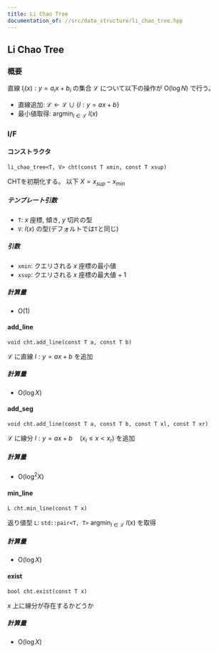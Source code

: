 ```yaml
---
title: Li Chao Tree
documentation_of: //src/data_structure/li_chao_tree.hpp
---
```


## Li Chao Tree

### 概要

直線 $l_i(x): y = a _ i x + b _ i$ の集合 $\mathcal{L}$ について以下の操作が $\mathrm{O}(\log N)$ で行う。

- 直線追加: $\mathcal{L} \leftarrow \mathcal{L} \cup \lbrace l:y=ax+b \rbrace$
- 最小値取得: $\mathrm{argmin}_{l \in \mathcal{L}}\ l(x)$

### I/F

#### コンストラクタ

```
li_chao_tree<T, V> cht(const T xmin, const T xsup)
```

CHTを初期化する。
以下 $X = x _ {sup}-x _ {min}$

##### テンプレート引数

- `T`: $x$ 座標, 傾き, $y$ 切片の型
- `V`: $l(x)$ の型(デフォルトでは`T`と同じ)

##### 引数

- `xmin`: クエリされる $x$ 座標の最小値
- `xsup`: クエリされる $x$ 座標の最大値 + 1

##### 計算量

- $\mathrm{O}(1)$

#### add_line

```
void cht.add_line(const T a, const T b)
```

$\mathcal{L}$ に直線 $l: y=ax+b$ を追加

##### 計算量

- $\mathrm{O}(\log X)$

#### add_seg

```
void cht.add_line(const T a, const T b, const T xl, const T xr)
```

$\mathcal{L}$ に線分 $l: y=ax+b\quad (x _ l \le x \lt x _ r)$ を追加

##### 計算量

- $\mathrm{O}(\log^2 X)$


#### min_line

```
L cht.min_line(const T x)
```

返り値型 `L`: `std::pair<T, T>` 
$\mathrm{argmin}_{l \in \mathcal{L}}\ l(x)$ を取得

##### 計算量

- $\mathrm{O}(\log X)$

#### exist

```
bool cht.exist(const T x)
```

$x$ 上に線分が存在するかどうか

##### 計算量

- $\mathrm{O}(\log X)$
